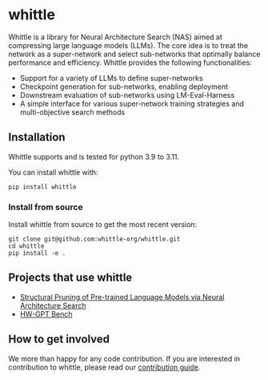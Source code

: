 # whittle

Whittle is a library for Neural Architecture Search (NAS) aimed at compressing large language models (LLMs). The core idea is to treat the network as a super-network and select sub-networks that optimally balance performance and efficiency. Whittle provides the following functionalities:

- Support for a variety of LLMs to define super-networks
- Checkpoint generation for sub-networks, enabling deployment
- Downstream evaluation of sub-networks using LM-Eval-Harness
- A simple interface for various super-network training strategies and multi-objective search methods

## Installation

Whittle supports and is tested for python 3.9 to 3.11. 

You can install whittle with: 
```
pip install whittle
```


### Install from source  

Install whittle from source to get the most recent version:
```
git clone git@github.com:whittle-org/whittle.git
cd whittle
pip install -e .
```

## Projects that use whittle

- [Structural Pruning of Pre-trained Language Models via Neural Architecture Search](https://github.com/whittle-org/plm_pruning)
- [HW-GPT Bench](https://github.com/automl/HW-GPT-Bench)

## How to get involved

We more than happy for any code contribution. If you are interested in contribution to whittle, 
please read our [contribution guide](CONTRIBUTING.md).